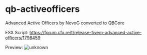 # qb-activeofficers
Advanced Active Officers by NevoG converted to QBCore

ESX Script:
https://forum.cfx.re/t/release-fivem-advanced-active-officers/1798459

Preview:
![unknown](https://user-images.githubusercontent.com/60448180/131723399-0a85b621-c4bb-4b17-8f62-d4ba5b44ef25.png)

